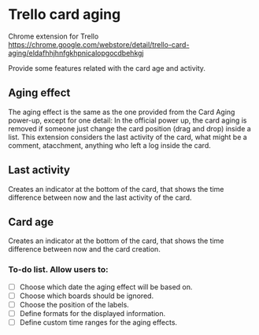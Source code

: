 # Trello card aging
Chrome extension for Trello
https://chrome.google.com/webstore/detail/trello-card-aging/eldafhhjhnfgkhpnicalopgocdbehkgj

Provide some features related with the card age and activity.

## Aging effect
The aging effect is the same as the one provided from the Card Aging power-up, except for one detail:
In the official power up, the card aging is removed if someone just change the card position (drag and drop) inside a list. This extension considers the last activity of the card, what might be a comment, atacchment, anything who left a log inside the card.

## Last activity
Creates an indicator at the bottom of the card, that shows the time difference between now and the last activity of the card.

## Card age
Creates an indicator at the bottom of the card, that shows the time difference between now and the card creation.


### To-do list. Allow users to:
- [ ] Choose which date the aging effect will be based on.
- [ ] Choose which boards should be ignored.
- [ ] Choose the position of the labels.
- [ ] Define formats for the displayed information.
- [ ] Define custom time ranges for the aging effects.
